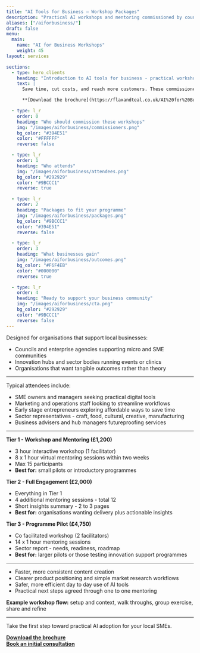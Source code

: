 ```yaml
---
title: "AI Tools for Business – Workshop Packages"
description: "Practical AI workshops and mentoring commissioned by councils, enterprise agencies, and hubs to support local SMEs."
aliases: ["/aiforbusiness/"]
draft: false
menu:
  main:
    name: "AI for Business Workshops"
    weight: 45
layout: services

sections:
  - type: hero_clients
    heading: "Introduction to AI tools for business - practical workshops for your community"
    text: |
      Save time, cut costs, and reach more customers. These commissioned workshops help councils, enterprise agencies, and hubs deliver real value to their SME communities with practical, hands-on AI training.

      **[Download the brochure](https://flaxandteal.co.uk/AI%20for%20Business%20Workshop%20Packages.pdf)**  |  **[Book a discovery call](mailto:info@flaxandteal.co.uk)**

  - type: l_r
    order: 0
    heading: "Who should commission these workshops"
    img: "/images/aiforbusiness/commissioners.png"
    bg_color: "#394E51"
    color: "#FFFFFF"
    reverse: false

  - type: l_r
    order: 1
    heading: "Who attends"
    img: "/images/aiforbusiness/attendees.png"
    bg_color: "#292929"
    color: "#9BCCC1"
    reverse: true

  - type: l_r
    order: 2
    heading: "Packages to fit your programme"
    img: "/images/aiforbusiness/packages.png"
    bg_color: "#9BCCC1"
    color: "#394E51"
    reverse: false

  - type: l_r
    order: 3
    heading: "What businesses gain"
    img: "/images/aiforbusiness/outcomes.png"
    bg_color: "#F6F4EB"
    color: "#000000"
    reverse: true

  - type: l_r
    order: 4
    heading: "Ready to support your business community"
    img: "/images/aiforbusiness/cta.png"
    bg_color: "#292929"
    color: "#9BCCC1"
    reverse: false
---
```


<!-- BODY CHUNK for order: 0 -->
Designed for organisations that support local businesses:
- Councils and enterprise agencies supporting micro and SME communities
- Innovation hubs and sector bodies running events or clinics
- Organisations that want tangible outcomes rather than theory

<hr>

<!-- BODY CHUNK for order: 1 -->
Typical attendees include:
- SME owners and managers seeking practical digital tools
- Marketing and operations staff looking to streamline workflows
- Early stage entrepreneurs exploring affordable ways to save time
- Sector representatives - craft, food, cultural, creative, manufacturing
- Business advisers and hub managers futureproofing services

<hr>

<!-- BODY CHUNK for order: 2 -->
**Tier 1 - Workshop and Mentoring (£1,200)**  
- 3 hour interactive workshop (1 facilitator)  
- 8 x 1 hour virtual mentoring sessions within two weeks  
- Max 15 participants  
- **Best for:** small pilots or introductory programmes

**Tier 2 - Full Engagement (£2,000)**  
- Everything in Tier 1  
- 4 additional mentoring sessions - total 12  
- Short insights summary - 2 to 3 pages  
- **Best for:** organisations wanting delivery plus actionable insights

**Tier 3 - Programme Pilot (£4,750)**  
- Co facilitated workshop (2 facilitators)  
- 14 x 1 hour mentoring sessions  
- Sector report - needs, readiness, roadmap  
- **Best for:** larger pilots or those testing innovation support programmes

<hr>

<!-- BODY CHUNK for order: 3 -->
- Faster, more consistent content creation  
- Clearer product positioning and simple market research workflows  
- Safer, more efficient day to day use of AI tools  
- Practical next steps agreed through one to one mentoring  

**Example workshop flow:** setup and context, walk throughs, group exercise, share and refine

<hr>

<!-- BODY CHUNK for order: 4 -->
Take the first step toward practical AI adoption for your local SMEs.

**[Download the brochure](https://flaxandteal.co.uk/AI%20for%20Business%20Workshop%20Packages.pdf)**  
**[Book an initial consultation](https://calendar.app.google/YzkjBbPdPPvGmzDn8)**
